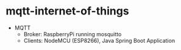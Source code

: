 # mqtt-internet-of-things

* MQTT
  * Broker: RaspberryPi running mosquitto 
  * Clients: NodeMCU (ESP8266), Java Spring Boot Application
